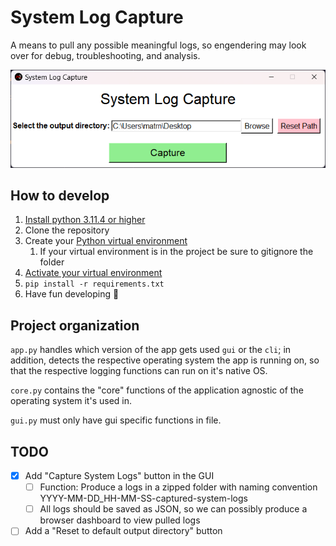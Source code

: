 # System Log Capture

A means to pull any possible meaningful logs, so engendering
may look over for debug, troubleshooting, and analysis.

![Current GUI look and feel](readme_attachments/20230826T1250_app_gui.png)

## How to develop

1. [Install python 3.11.4 or higher](https://www.python.org/downloads/)
2. Clone the repository
3. Create your [Python virtual environment](https://docs.python.org/3/library/venv.html)
   1. If your virtual environment is in the project be sure to gitignore the folder
4. [Activate your virtual environment](https://docs.python.org/3/tutorial/venv.html)
5. `pip install -r requirements.txt`
6. Have fun developing 🙂

## Project organization

`app.py` handles which version of the app gets used `gui` or the `cli`;
in addition, detects the respective operating system the app is running on,
so that the respective logging functions can run on it's native OS.

`core.py` contains the "core" functions of the application agnostic of the
operating system it's used in.

`gui.py` must only have gui specific functions in file.

## TODO

- [x] Add "Capture System Logs" button in the GUI
  - [ ] Function: Produce a logs in a zipped folder with
        naming convention YYYY-MM-DD_HH-MM-SS-captured-system-logs
  - [ ] All logs should be saved as JSON, so we can possibly
        produce a browser dashboard to view pulled logs
- [ ] Add a "Reset to default output directory" button
